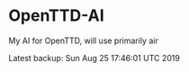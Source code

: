 # OpenTTD-AI
My AI for OpenTTD, will use primarily air

Latest backup: Sun Aug 25 17:46:01 UTC 2019
